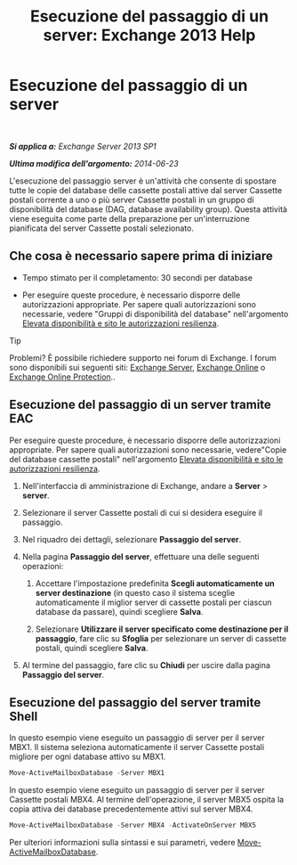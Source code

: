 ﻿---
title: 'Esecuzione del passaggio di un server: Exchange 2013 Help'
TOCTitle: Esecuzione del passaggio di un server
ms:assetid: ffcefd56-b0a0-4229-9011-fff4197b7c74
ms:mtpsurl: https://technet.microsoft.com/it-it/library/Dd298187(v=EXCHG.150)
ms:contentKeyID: 62523894
ms.date: 05/22/2018
mtps_version: v=EXCHG.150
ms.translationtype: MT
---

# Esecuzione del passaggio di un server

 

_**Si applica a:** Exchange Server 2013 SP1_

_**Ultima modifica dell'argomento:** 2014-06-23_

L'esecuzione del passaggio server è un'attività che consente di spostare tutte le copie del database delle cassette postali attive dal server Cassette postali corrente a uno o più server Cassette postali in un gruppo di disponibilità del database (DAG, database availability group). Questa attività viene eseguita come parte della preparazione per un'interruzione pianificata del server Cassette postali selezionato.

## Che cosa è necessario sapere prima di iniziare

  - Tempo stimato per il completamento: 30 secondi per database

  - Per eseguire queste procedure, è necessario disporre delle autorizzazioni appropriate. Per sapere quali autorizzazioni sono necessarie, vedere "Gruppi di disponibilità del database" nell'argomento [Elevata disponibilità e sito le autorizzazioni resilienza](high-availability-and-site-resilience-permissions-exchange-2013-help.md).


> [!TIP]
> Problemi? È possibile richiedere supporto nei forum di Exchange. I forum sono disponibili sui seguenti siti: <A href="https://go.microsoft.com/fwlink/p/?linkid=60612">Exchange Server</A>, <A href="https://go.microsoft.com/fwlink/p/?linkid=267542">Exchange Online</A> o <A href="https://go.microsoft.com/fwlink/p/?linkid=285351">Exchange Online Protection</A>..



## Esecuzione del passaggio di un server tramite EAC

Per eseguire queste procedure, è necessario disporre delle autorizzazioni appropriate. Per sapere quali autorizzazioni sono necessarie, vedere"Copie del database cassette postali" nell'argomento [Elevata disponibilità e sito le autorizzazioni resilienza](high-availability-and-site-resilience-permissions-exchange-2013-help.md).

1.  Nell'interfaccia di amministrazione di Exchange, andare a **Server** \> **server**.

2.  Selezionare il server Cassette postali di cui si desidera eseguire il passaggio.

3.  Nel riquadro dei dettagli, selezionare **Passaggio del server**.

4.  Nella pagina **Passaggio del server**, effettuare una delle seguenti operazioni:
    
    1.  Accettare l'impostazione predefinita **Scegli automaticamente un server destinazione** (in questo caso il sistema sceglie automaticamente il miglior server di cassette postali per ciascun database da passare), quindi scegliere **Salva**.
    
    2.  Selezionare **Utilizzare il server specificato come destinazione per il passaggio**, fare clic su **Sfoglia** per selezionare un server di cassette postali, quindi scegliere **Salva**.

5.  Al termine del passaggio, fare clic su **Chiudi** per uscire dalla pagina **Passaggio del server**.

## Esecuzione del passaggio del server tramite Shell

In questo esempio viene eseguito un passaggio di server per il server MBX1. Il sistema seleziona automaticamente il server Cassette postali migliore per ogni database attivo su MBX1.

```powershell
Move-ActiveMailboxDatabase -Server MBX1
```

In questo esempio viene eseguito un passaggio di server per il server Cassette postali MBX4. Al termine dell'operazione, il server MBX5 ospita la copia attiva dei database precedentemente attivi sul server MBX4.

```powershell
Move-ActiveMailboxDatabase -Server MBX4 -ActivateOnServer MBX5
```

Per ulteriori informazioni sulla sintassi e sui parametri, vedere [Move-ActiveMailboxDatabase](https://technet.microsoft.com/it-it/library/dd298068\(v=exchg.150\)).

